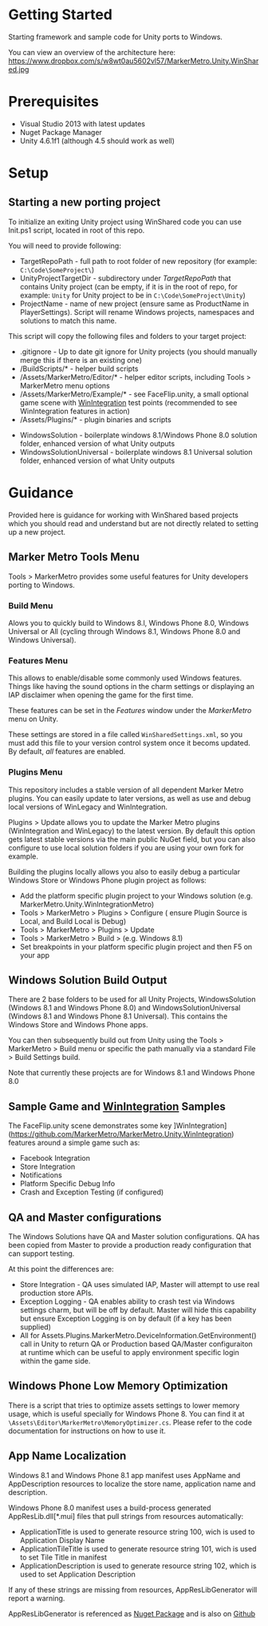 Getting Started
====================

Starting framework and sample code for Unity ports to Windows.

You can view an overview of the architecture here:
https://www.dropbox.com/s/w8wt0au5602vl57/MarkerMetro.Unity.WinShared.jpg

Prerequisites
==================

- Visual Studio 2013 with latest updates
- Nuget Package Manager
- Unity 4.6.1f1 (although 4.5 should work as well)

Setup
==================

## Starting a new porting project

To initialize an exiting Unity project using WinShared code you can use Init.ps1 script, located in root of this repo.

You will need to provide following:

- TargetRepoPath - full path to root folder of new repository (for example: `C:\Code\SomeProject\`)
- UnityProjectTargetDir - subdirectory under _TargetRepoPath_ that contains Unity project (can be empty, if it is in the root of repo, for example: `Unity` for Unity project to be in `C:\Code\SomeProject\Unity`)
- ProjectName - name of new project (ensure same as ProductName in PlayerSettings). Script will rename Windows projects, namespaces and solutions to match this name.

This script will copy the following files and folders to your target project:

* .gitignore - Up to date git ignore for Unity projects (you should manually merge this if there is an existing one)
* /BuildScripts/* - helper build scripts
* /Assets/MarkerMetro/Editor/* - helper editor scripts, including Tools > MarkerMetro menu options
* /Assets/MarkerMetro/Example/* - see FaceFlip.unity, a small optional game scene with [WinIntegration](https://github.com/MarkerMetro/MarkerMetro.Unity.WinIntegration) test points (recommended to see WinIntegration features in action)
* /Assets/Plugins/* - plugin binaries and scripts
- WindowsSolution - boilerplate windows 8.1/Windows Phone 8.0 solution folder, enhanced version of what Unity outputs
- WindowsSolutionUniversal - boilerplate windows 8.1 Universal solution folder, enhanced version of what Unity outputs

Guidance
==================

Provided here is guidance for working with WinShared based projects which you should read and understand but are not directly related to setting up a new project.

## Marker Metro Tools Menu

Tools > MarkerMetro provides some useful features for Unity developers porting to Windows.

### Build Menu

Alows you to quickly build to Windows 8.l, Windows Phone 8.0, Windows Universal or All (cycling through Windows 8.1, Windows Phone 8.0 and Windows Universal). 

### Features Menu

This allows to enable/disable some commonly used Windows features. Things like having the sound options in the charm settings or displaying an IAP disclaimer when opening the game for the first time.

These features can be set in the _Features_ window under the _MarkerMetro_ menu on Unity.

These settings are stored in a file called `WinSharedSettings.xml`, so you must add this file to your version control system once it becoms updated. By default, _all_ features are enabled.

### Plugins Menu

This repository includes a stable version of all dependent Marker Metro plugins. You can easily update to later versions, as well as use and debug local versions of WinLegacy and WinIntegration.

Plugins > Update allows you to update the Marker Metro plugins (WinIntegration and WinLegacy) to the latest version. By default this option gets latest stable versions via the main public NuGet field, but you can also configure to use local solution folders if you are using your own fork for example.

Building the plugins locally allows you also to easily debug a particular Windows Store or Windows Phone plugin project as follows:

- Add the platform specific plugin project to your Windows solution (e.g. MarkerMetro.Unity.WinIntegrationMetro)
- Tools > MarkerMetro > Plugins > Configure ( ensure Plugin Source is Local, and Build Local is Debug)
- Tools > MarkerMetro > Plugins > Update
- Tools > MarkerMetro > Build > (e.g. Windows 8.1)
- Set breakpoints in your platform specific plugin project and then F5 on your app

## Windows Solution Build Output

There are 2 base folders to be used for all Unity Projects, WindowsSolution (Windows 8.1 and Windows Phone 8.0) and WindowsSolutionUniversal (Windows 8.1 and Windows Phone 8.1 Universal). This contains the Windows Store and Windows Phone apps.

You can then subsequently build out from Unity using the Tools > MarkerMetro > Build menu or specific the path manually via a standard File > Build Settings build. 

Note that currently these projects are for Windows 8.1 and Windows Phone 8.0

## Sample Game and [WinIntegration](https://github.com/MarkerMetro/MarkerMetro.Unity.WinIntegration) Samples

The FaceFlip.unity scene demonstrates some key ]WinIntegration](https://github.com/MarkerMetro/MarkerMetro.Unity.WinIntegration) features around a simple game such as:

- Facebook Integration
- Store Integration
- Notifications
- Platform Specific Debug Info
- Crash and Exception Testing (if configured)

## QA and Master configurations

The Windows Solutions have QA and Master solution configurations. QA has been copied from Master to provide a production ready configuration that can support testing. 

At this point the differences are:

- Store Integration - QA uses simulated IAP, Master will attempt to use real production store APIs.
- Exception Logging - QA enables ability to crash test via Windows settings charm, but will be off by default. Master will hide this capability but ensure Exception Logging is on by default (if a key has been supplied)
- All for Assets.Plugins.MarkerMetro.DeviceInformation.GetEnvironment() call in Unity to return QA or Production based QA/Master configuraiton at runtime which can be useful to apply environment specific login within the game side.

## Windows Phone Low Memory Optimization

There is a script that tries to optimize assets settings to lower memory usage, which is useful specially for Windows Phone 8.
You can find it at `\Assets\Editor\MarkerMetro\MemoryOptimizer.cs`.
Please refer to the code documentation for instructions on how to use it.

## App Name Localization

Windows 8.1 and Windows Phone 8.1 app manifest uses AppName and AppDescription resources to localize the store name, application name and description.

Windows Phone 8.0 manifest uses a build-process generated AppResLib.dll[*.mui] files that pull strings from resources automatically:
- ApplicationTitle is used to generate resource string 100, wich is used to Application Display Name
- ApplicationTileTitle is used to generate resource string 101, wich is used to set Tile Title in manifest
- ApplicationDescription is used to generate resource string 102, which is used to set Application Description

If any of these strings are missing from resources, AppResLibGenerator will report a warning.

AppResLibGenerator is referenced as [Nuget Package](https://www.nuget.org/packages/MarkerMetro.WindowsPhone.AppResLibGenerator/) and is also on [Github](https://github.com/MarkerMetro/AppResLibGenerator)
